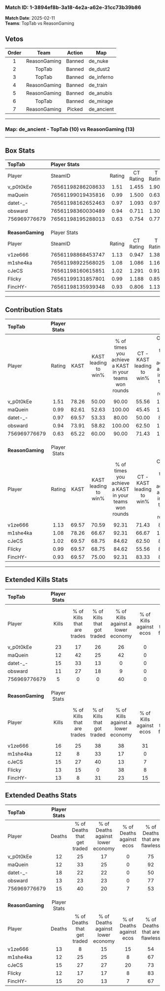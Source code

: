 ### Match ID: 1-3894ef8b-3a18-4e2a-a62e-31cc73b39b86  
**Match Date**: 2025-02-11  
**Teams**: TopTab vs ReasonGaming  

## Vetos  

| Order | Team | Action | Map |
| :---: | :--: | :----: | --- |
| 1 | ReasonGaming | Banned | de_nuke |
| 2 | TopTab | Banned | de_dust2 |
| 3 | TopTab | Banned | de_inferno |
| 4 | ReasonGaming | Banned | de_train |
| 5 | ReasonGaming | Banned | de_anubis |
| 6 | TopTab | Banned | de_mirage |
| 7 | ReasonGaming | Picked | de_ancient |

---  

### **Map**: de_ancient - TopTab (10) vs ReasonGaming (13)  
---  

## Box Stats  

| **TopTab**       | Player Stats      |        |           |          |       |      |       |         |        |      |     |
| :- | :- | :-: | :-: | :-: | :-: | :-: | :-: | :-: | :-: | :-: | :-: |
| Player           | SteamID           | Rating | CT Rating | T Rating | KAST  | ADR  | Kills | Assists | Deaths | K/D  | HS% |
| v_p0t0kEe        | 76561198286208633 |  1.51  |   1.455   |  1.907   | 78.26 | 90.9 |  23   |    1    |   12   | 1.92 | 69  |
| maQuein          | 76561199019435816 |  0.99  |   1.500   |  0.636   | 82.61 | 47.0 |  12   |    1    |   12   | 1.00 | 25  |
| datet-_-         | 76561198162652463 |  0.97  |   1.093   |  0.970   | 69.57 | 72.3 |  15   |    6    |   18   | 0.83 | 53  |
| obsward          | 76561198360030489 |  0.94  |   0.711   |  1.303   | 73.91 | 62.3 |  11   |    6    |   13   | 0.85 | 45  |
| 756969776679     | 76561198195288013 |  0.63  |   0.754   |  0.776   | 65.22 | 62.4 |   5   |   11    |   15   | 0.33 | 40  |
|                  |                   |        |           |          |       |      |       |         |        |      |     |
|                  |                   |        |           |          |       |      |       |         |        |      |     |
|                  |                   |        |           |          |       |      |       |         |        |      |     |
| **ReasonGaming** | Player Stats      |        |           |          |       |      |       |         |        |      |     |
| Player           | SteamID           | Rating | CT Rating | T Rating | KAST  | ADR  | Kills | Assists | Deaths | K/D  | HS% |
| v1ze666          | 76561198868453747 |  1.13  |   0.947   |  1.384   | 69.57 | 77.3 |  16   |    4    |   13   | 1.23 | 50  |
| m1she4ka         | 76561198922568025 |  1.08  |   1.086   |  1.168   | 78.26 | 74.4 |  12   |    9    |   12   | 1.00 | 58  |
| cJeCS            | 76561198160615851 |  1.02  |   1.291   |  0.911   | 69.57 | 68.8 |  15   |    4    |   15   | 1.00 | 86  |
| Flicky           | 76561199131857801 |  0.99  |   1.188   |  0.857   | 69.57 | 57.7 |  13   |    5    |   12   | 1.08 | 46  |
| FincHY-          | 76561198135939348 |  0.93  |   0.806   |  1.139   | 69.57 | 62.3 |  13   |    5    |   15   | 0.87 | 76  |
---  

## Contribution Stats  

| **TopTab**       | Player Stats |       |                      |                                                        |                           |                                                             |                          |                                                            |
| :- | :-: | :-: | :-: | :-: | :-: | :-: | :-: | :-: |
| Player           |    Rating    | KAST  | KAST leading to win% | % of times you achieve a KAST in your teams won rounds | CT - KAST leading to win% | CT - % of times you achieve a KAST in your teams won rounds | T - KAST leading to win% | T - % of times you achieve a KAST in your teams won rounds |
| v_p0t0kEe        |     1.51     | 78.26 |        50.00         |                         90.00                          |           55.56           |                           100.00                            |          44.44           |                           80.00                            |
| maQuein          |     0.99     | 82.61 |        52.63         |                         100.00                         |           45.45           |                           100.00                            |          62.50           |                           100.00                           |
| datet-_-         |     0.97     | 69.57 |        53.33         |                         80.00                          |           50.00           |                            80.00                            |          57.14           |                           80.00                            |
| obsward          |     0.94     | 73.91 |        58.82         |                         100.00                         |           62.50           |                           100.00                            |          55.56           |                           100.00                           |
| 756969776679     |     0.63     | 65.22 |        60.00         |                         90.00                          |           71.43           |                           100.00                            |          50.00           |                           80.00                            |
|                  |              |       |                      |                                                        |                           |                                                             |                          |                                                            |
|                  |              |       |                      |                                                        |                           |                                                             |                          |                                                            |
|                  |              |       |                      |                                                        |                           |                                                             |                          |                                                            |
| **ReasonGaming** | Player Stats |       |                      |                                                        |                           |                                                             |                          |                                                            |
| Player           |    Rating    | KAST  | KAST leading to win% | % of times you achieve a KAST in your teams won rounds | CT - KAST leading to win% | CT - % of times you achieve a KAST in your teams won rounds | T - KAST leading to win% | T - % of times you achieve a KAST in your teams won rounds |
| v1ze666          |     1.13     | 69.57 |        70.59         |                         92.31                          |           71.43           |                            83.33                            |          70.00           |                           100.00                           |
| m1she4ka         |     1.08     | 78.26 |        66.67         |                         92.31                          |           66.67           |                           100.00                            |          66.67           |                           85.71                            |
| cJeCS            |     1.02     | 69.57 |        68.75         |                         84.62                          |           62.50           |                            83.33                            |          75.00           |                           85.71                            |
| Flicky           |     0.99     | 69.57 |        68.75         |                         84.62                          |           55.56           |                            83.33                            |          85.71           |                           85.71                            |
| FincHY-          |     0.93     | 69.57 |        75.00         |                         92.31                          |           83.33           |                            83.33                            |          70.00           |                           100.00                           |
---  

## Extended Kills Stats  

| **TopTab**       | Player Stats |                            |                            |                                    |                         |                              |                                 |                                       |                    |           |
| :- | :-: | :-: | :-: | :-: | :-: | :-: | :-: | :-: | :-: | :-: |
| Player           |    Kills     | % of Kills that are trades | % of Kills that got traded | % of Kills against a lower economy | % of Kills against ecos | % of Kills that are flawless | % of Kills that are close duels | % of Kills that are assisted by flash | Pistol Round Kills | AWP Kills |
| v_p0t0kEe        |      23      |             17             |             26             |                 26                 |            0            |              48              |                9                |                   9                   |         0          |     1     |
| maQuein          |      12      |             42             |             25             |                 42                 |            0            |              92              |                0                |                   0                   |         10         |     1     |
| datet-_-         |      15      |             33             |             13             |                 0                  |            0            |              67              |               13                |                   0                   |         0          |     2     |
| obsward          |      11      |             27             |             18             |                 9                  |            0            |              64              |                9                |                   9                   |         0          |     2     |
| 756969776679     |      5       |             0              |             0              |                 40                 |            0            |              60              |               20                |                   0                   |         0          |     0     |
|                  |              |                            |                            |                                    |                         |                              |                                 |                                       |                    |           |
|                  |              |                            |                            |                                    |                         |                              |                                 |                                       |                    |           |
|                  |              |                            |                            |                                    |                         |                              |                                 |                                       |                    |           |
| **ReasonGaming** | Player Stats |                            |                            |                                    |                         |                              |                                 |                                       |                    |           |
| Player           |    Kills     | % of Kills that are trades | % of Kills that got traded | % of Kills against a lower economy | % of Kills against ecos | % of Kills that are flawless | % of Kills that are close duels | % of Kills that are assisted by flash | Pistol Round Kills | AWP Kills |
| v1ze666          |      16      |             25             |             38             |                 38                 |           31            |              50              |                6                |                   6                   |         0          |     0     |
| m1she4ka         |      12      |             8              |             33             |                 17                 |            0            |              50              |                0                |                   0                   |         0          |     1     |
| cJeCS            |      15      |             27             |             40             |                 13                 |            7            |              67              |                0                |                   7                   |         0          |     2     |
| Flicky           |      13      |             15             |             0              |                 38                 |            8            |              85              |               15                |                   0                   |         4          |     2     |
| FincHY-          |      13      |             8              |             31             |                 23                 |           15            |              77              |                0                |                   8                   |         0          |     1     |
## Extended Deaths Stats  

| **TopTab**       | Player Stats |                             |                                   |                          |                               |                            |                           |               |
| :- | :-: | :-: | :-: | :-: | :-: | :-: | :-: | :-: |
| Player           |    Deaths    | % of Deaths that get traded | % of Deaths against lower economy | % of Deaths against ecos | % of Deaths that are flawless | % of Deaths that are close | % of Deaths while blinded | Deaths to AWP |
| v_p0t0kEe        |      12      |             25              |                17                 |            0             |              75               |             0              |             8             |       1       |
| maQuein          |      12      |             33              |                25                 |            0             |              92               |             0              |             0             |       1       |
| datet-_-         |      18      |             22              |                22                 |            0             |              50               |             6              |             6             |       2       |
| obsward          |      13      |             23              |                23                 |            0             |              77               |             0              |             0             |       0       |
| 756969776679     |      15      |             40              |                20                 |            7             |              53               |             13             |             7             |       0       |
|                  |              |                             |                                   |                          |                               |                            |                           |               |
|                  |              |                             |                                   |                          |                               |                            |                           |               |
|                  |              |                             |                                   |                          |                               |                            |                           |               |
| **ReasonGaming** | Player Stats |                             |                                   |                          |                               |                            |                           |               |
| Player           |    Deaths    | % of Deaths that get traded | % of Deaths against lower economy | % of Deaths against ecos | % of Deaths that are flawless | % of Deaths that are close | % of Deaths while blinded | Deaths to AWP |
| v1ze666          |      13      |              8              |                15                 |            15            |              54               |             0              |             8             |       2       |
| m1she4ka         |      12      |             25              |                25                 |            8             |              67               |             8              |             0             |       3       |
| cJeCS            |      15      |             27              |                27                 |            20            |              73               |             7              |             7             |       1       |
| Flicky           |      12      |             17              |                17                 |            8             |              83               |             8              |             0             |       1       |
| FincHY-          |      15      |             20              |                13                 |            7             |              67               |             20             |             7             |       3       |

